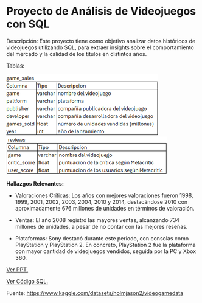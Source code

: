 # Proyecto de Análisis de Videojuegos con SQL

Descripción: Este proyecto tiene como objetivo analizar datos históricos de videojuegos utilizando SQL, para extraer insights sobre el comportamiento del mercado y la calidad de los títulos en distintos años.

Tablas:

![alt text](image.png)  ![alt text](image-1.png)

**Hallazgos Relevantes:**
- Valoraciones Críticas:
Los años con mejores valoraciones fueron 1998, 1999, 2001, 2002, 2003, 2004, 2010 y 2014, destacándose 2010 con aproximadamente 676 millones de unidades en términos de valoración.

- Ventas:
El año 2008 registró las mayores ventas, alcanzando 734 millones de unidades, a pesar de no contar con las mejores reseñas.

- Plataformas:
Sony destacó durante este periodo, con consolas como PlayStation y PlayStation 2. En concreto, PlayStation 2 fue la plataforma con mayor cantidad de videojuegos vendidos, seguida por la PC y Xbox 360.

[Ver PPT.](AnalisisdeVideojuegos.pptx)

[Ver Código SQL.](video_games_analysis.sql)

Fuente: https://www.kaggle.com/datasets/holmjason2/videogamedata
